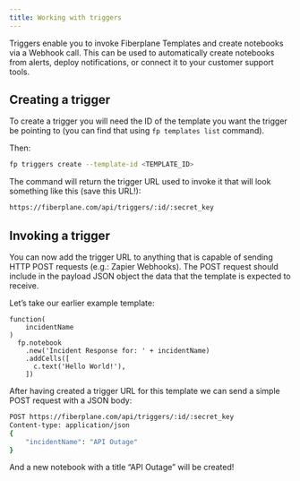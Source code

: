 ```yaml
---
title: Working with triggers
---
```


Triggers enable you to invoke Fiberplane Templates and create notebooks via a Webhook call. This can be used to automatically create notebooks from alerts, deploy notifications, or connect it to your customer support tools.

## Creating a trigger

To create a trigger you will need the ID of the template you want the trigger be pointing to (you can find that using `fp templates list` command).

Then:

```bash
fp triggers create --template-id <TEMPLATE_ID>
```

The command will return the trigger URL used to invoke it that will look something like this (save this URL!):

```bash
https://fiberplane.com/api/triggers/:id/:secret_key
```

## Invoking a trigger

You can now add the trigger URL to anything that is capable of sending HTTP POST requests (e.g.: Zapier Webhooks). The POST request should include in the payload JSON object the data that the template is expected to receive.

Let’s take our earlier example template:

```jsonnet
function(
    incidentName
)
  fp.notebook
    .new('Incident Response for: ' + incidentName)
    .addCells([
      c.text('Hello World!'),
    ])
```

After having created a trigger URL for this template we can send a simple POST request with a JSON body:

```bash
POST https://fiberplane.com/api/triggers/:id/:secret_key
Content-type: application/json
{
    "incidentName": "API Outage"
}
```

And a new notebook with a title “API Outage” will be created!
